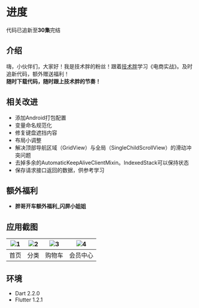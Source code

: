 # 进度
代码已追新至**30集**完结  

## 介绍
嗨，小伙伴们，大家好！我是技术胖的粉丝！跟着[技术胖](https://jspang.com/)学习《电商实战》。及时追新代码，额外赠送福利！  
**随时下载代码，随时跟上技术胖的节奏！**  

## 相关改进
- 添加Android打包配置  
- 变量命名规范化  
- 修复键盘遮挡内容  
- 布局小调整  
- 解决顶部导航区域（GridView）与全局（SingleChildScrollView）的滑动冲突问题  
- 去掉多余的AutomaticKeepAliveClientMixin。IndexedStack可以保持状态  
- 保存请求接口返回的数据，供参考学习  

## 额外福利  
- **胖哥开车额外福利_闪屏小姐姐**  

## 应用截图
| ![1](http://m.qpic.cn/psb?/V112qmTd0F9ydX/GPHn8YAWNnuJEvqFRBT9TLgiwTsPq476O.kSObdKYpg!/b/dIUBAAAAAAAA&bo=OASABzgEgAcRCT4!&rf=viewer_4&t=5) | ![2](http://m.qpic.cn/psb?/V112qmTd0F9ydX/fVn8aoc23g.o3vvuwO3GY5Xc.TFAdg75q3uGcS2E3h0!/b/dL8AAAAAAAAA&bo=gAJxBAAAAAARB8c!&rf=viewer_4) | ![3](http://m.qpic.cn/psb?/V112qmTd0F9ydX/Ma.J7KDGRL8pdfcyCHj5G1GOekV.9jGqh.y1dTZSdJo!/b/dLYAAAAAAAAA&bo=gAJpBTwDAAcDGeo!&rf=viewer_4) | ![4](http://m.qpic.cn/psb?/V112qmTd0F9ydX/XaHuwWhFuiT*CsH3kSZr3bWYLZZMNfngKeokXDE*rdI!/b/dL8AAAAAAAAA&bo=gAJpBTwDAAcDGeo!&rf=viewer_4) |  
| :--: | :--: | :--: | :--: |  
| 首页 | 分类 | 购物车 | 会员中心 |  

## 环境
- Dart 2.2.0  
- Flutter 1.2.1  

